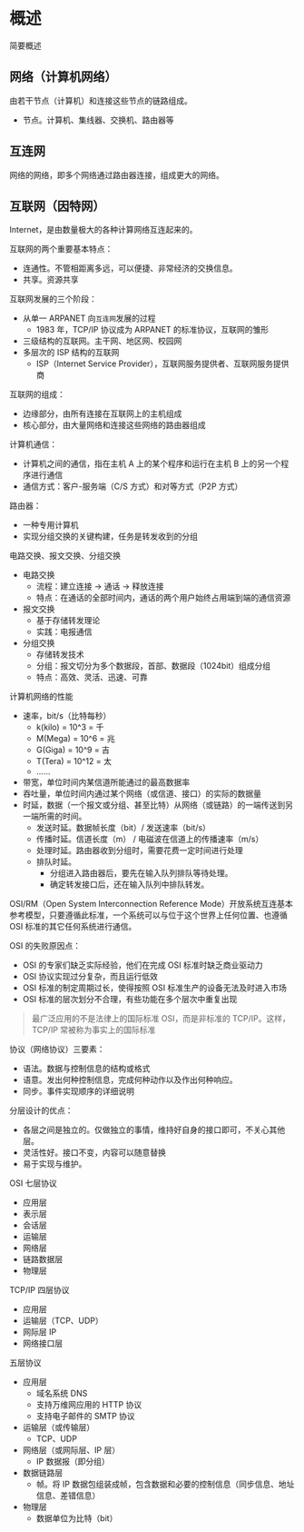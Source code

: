 # 概述

简要概述

## 网络（计算机网络）

由若干节点（计算机）和连接这些节点的链路组成。

- 节点。计算机、集线器、交换机、路由器等

## 互连网

网络的网络，即多个网络通过路由器连接，组成更大的网络。

## 互联网（因特网）

Internet，是由数量极大的各种计算网络互连起来的。

互联网的两个重要基本特点：

- 连通性。不管相距离多远，可以便捷、非常经济的交换信息。
- 共享。资源共享

互联网发展的三个阶段：

- 从单一 ARPANET 向`互连网`发展的过程
  - 1983 年，TCP/IP 协议成为 ARPANET 的标准协议，互联网的雏形
- 三级结构的互联网。主干网、地区网、校园网
- 多层次的 ISP 结构的互联网
  - ISP（Internet Service Provider），互联网服务提供者、互联网服务提供商

互联网的组成：

- 边缘部分，由所有连接在互联网上的主机组成
- 核心部分，由大量网络和连接这些网络的路由器组成

计算机通信：

- 计算机之间的通信，指在主机 A 上的某个程序和运行在主机 B 上的另一个程序进行通信
- 通信方式：客户-服务端（C/S 方式）和对等方式（P2P 方式）

路由器：

- 一种专用计算机
- 实现分组交换的关键构建，任务是转发收到的分组

电路交换、报文交换、分组交换

- 电路交换
  - 流程：建立连接 -> 通话 -> 释放连接
  - 特点：在通话的全部时间内，通话的两个用户始终占用端到端的通信资源
- 报文交换
  - 基于存储转发理论
  - 实践：电报通信
- 分组交换
  - 存储转发技术
  - 分组：报文切分为多个数据段，首部、数据段（1024bit）组成分组
  - 特点：高效、灵活、迅速、可靠

计算机网络的性能

- 速率，bit/s（比特每秒）
  - k(kilo) = 10^3 = 千
  - M(Mega) = 10^6 = 兆
  - G(Giga) = 10^9 = 吉
  - T(Tera) = 10^12 = 太
  - ……
- 带宽，单位时间内某信道所能通过的最高数据率
- 吞吐量，单位时间内通过某个网络（或信道、接口）的实际的数据量
- 时延，数据（一个报文或分组、甚至比特）从网络（或链路）的一端传送到另一端所需的时间。
  - 发送时延。数据帧长度（bit）/ 发送速率（bit/s）
  - 传播时延。信道长度（m） / 电磁波在信道上的传播速率（m/s）
  - 处理时延。路由器收到分组时，需要花费一定时间进行处理
  - 排队时延。
    - 分组进入路由器后，要先在输入队列排队等待处理。
    - 确定转发接口后，还在输入队列中排队转发。

OSI/RM（Open System Interconnection Reference Mode）开放系统互连基本参考模型，只要遵循此标准，一个系统可以与位于这个世界上任何位置、也遵循 OSI 标准的其它任何系统进行通信。

OSI 的失败原因点：

- OSI 的专家们缺乏实际经验，他们在完成 OSI 标准时缺乏商业驱动力
- OSI 协议实现过分复杂，而且运行低效
- OSI 标准的制定周期过长，使得按照 OSI 标准生产的设备无法及时进入市场
- OSI 标准的层次划分不合理，有些功能在多个层次中重复出现

> 最广泛应用的不是法律上的国际标准 OSI，而是非标准的 TCP/IP。这样，TCP/IP 常被称为事实上的国际标准

协议（网络协议）三要素：

- 语法。数据与控制信息的结构或格式
- 语意。发出何种控制信息，完成何种动作以及作出何种响应。
- 同步。事件实现顺序的详细说明

分层设计的优点：

- 各层之间是独立的。仅做独立的事情，维持好自身的接口即可，不关心其他层。
- 灵活性好。接口不变，内容可以随意替换
- 易于实现与维护。

OSI 七层协议

- 应用层
- 表示层
- 会话层
- 运输层
- 网络层
- 链路数据层
- 物理层

TCP/IP 四层协议

- 应用层
- 运输层（TCP、UDP）
- 网际层 IP
- 网络接口层

五层协议

- 应用层
  - 域名系统 DNS
  - 支持万维网应用的 HTTP 协议
  - 支持电子邮件的 SMTP 协议
- 运输层（或传输层）
  - TCP、UDP
- 网络层（或网际层、IP 层）
  - IP 数据报（即分组）
- 数据链路层
  - 帧。将 IP 数据包组装成帧，包含数据和必要的控制信息（同步信息、地址信息、差错信息）
- 物理层
  - 数据单位为比特（bit）
